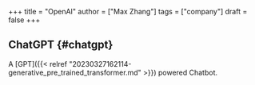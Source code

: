 +++
title = "OpenAI"
author = ["Max Zhang"]
tags = ["company"]
draft = false
+++

## ChatGPT {#chatgpt}

A [GPT]({{< relref "20230327162114-generative_pre_trained_transformer.md" >}}) powered Chatbot.
